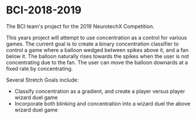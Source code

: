 # BCI-2018-2019
The BCI team's project for the 2019 NeurotechX Competition. 
  
This years project will attempt to use concentration as a control for various games. The current goal is to create a binary concentration classifier to control a game where a balloon wedged between spikes above it, and a fan below it. The balloon naturally rises towards the spikes when the user is not concentrating due to the fan. The user can move the balloon downards at a fixed rate by concentrating.
  
Several Stretch Goals include:  
* Classify concentration as a gradient, and create a player versus player wizard duel game  
* Incorporate both blinking and concentration into a wizard duel the above wizard duel game  


